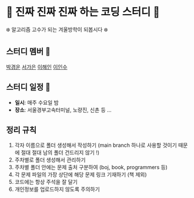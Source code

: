 # 🌟 진짜 진짜 진짜 하는 코딩 스터디 🌟

❄️ 알고리즘 고수가 되는 겨울방학이 되봅시다 ❄️

## 스터디 멤버 👥

[박경운](https://github.com/kyeoungwoon)
[서가은](https://github.com/gaxunsxo)
[이해인](https://github.com/lehaeiin)
[이인수](https://github.com/insoo00)

## 스터디 일정 📅

- **일시**: 매주 수요일 밤
- **장소**: 서울경부고속터미널, 노량진, 신촌 등 ...

## 정리 규칙

1. 각자 이름으로 폴더 생성해서 작성하기 (main branch 하나로 사용할 것이기 때문에 절대 절대 남의 폴더 건드리지 않기 !)
2. 주차별로 폴더 생성해서 관리하기
3. 주차별 폴더 안에는 문제 출처 구분하여 (boj, book, programmers 등)
4. 각 문제 파일의 가장 상단에 해당 문제 링크 기재하기 (책 제외)
5. 코드에는 항상 주석을 잘 달기
6. 개인정보를 업로드하지 않도록 주의하기
